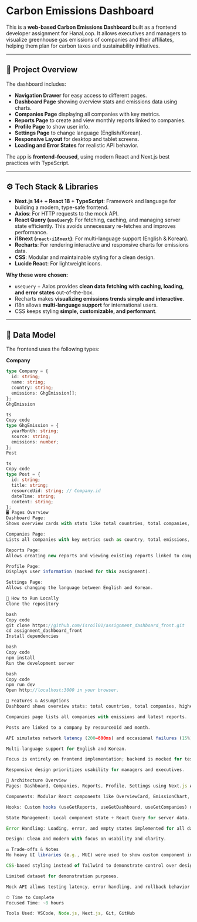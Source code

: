 # Carbon Emissions Dashboard

This is a **web-based Carbon Emissions Dashboard** built as a frontend developer assignment for HanaLoop. It allows executives and managers to visualize greenhouse gas emissions of companies and their affiliates, helping them plan for carbon taxes and sustainability initiatives.

---

## 📝 Project Overview

The dashboard includes:

- **Navigation Drawer** for easy access to different pages.
- **Dashboard Page** showing overview stats and emissions data using charts.
- **Companies Page** displaying all companies with key metrics.
- **Reports Page** to create and view monthly reports linked to companies.
- **Profile Page** to show user info.
- **Settings Page** to change language (English/Korean).
- **Responsive Layout** for desktop and tablet screens.
- **Loading and Error States** for realistic API behavior.

The app is **frontend-focused**, using modern React and Next.js best practices with TypeScript.

---

## ⚙️ Tech Stack & Libraries

- **Next.js 14+ + React 18 + TypeScript**: Framework and language for building a modern, type-safe frontend.
- **Axios**: For HTTP requests to the mock API.
- **React Query (`useQuery`)**: For fetching, caching, and managing server state efficiently. This avoids unnecessary re-fetches and improves performance.
- **i18next (`react-i18next`)**: For multi-language support (English & Korean).
- **Recharts**: For rendering interactive and responsive charts for emissions data.
- **CSS**: Modular and maintainable styling for a clean design.
- **Lucide React**: For lightweight icons.

**Why these were chosen:**

- `useQuery` + Axios provides **clean data fetching with caching, loading, and error states** out-of-the-box.
- Recharts makes **visualizing emissions trends simple and interactive**.
- i18n allows **multi-language support** for international users.
- CSS keeps styling **simple, customizable, and performant**.

---

## 💾 Data Model

The frontend uses the following types:

**Company**
```ts
type Company = {
  id: string;
  name: string;
  country: string;
  emissions: GhgEmission[];
};
GhgEmission

ts
Copy code
type GhgEmission = {
  yearMonth: string;
  source: string;
  emissions: number;
};
Post

ts
Copy code
type Post = {
  id: string;
  title: string;
  resourceUid: string; // Company.id
  dateTime: string;
  content: string;
};
🖥 Pages Overview
Dashboard Page:
Shows overview cards with stats like total countries, total companies, highest emitter, and top emitting industry. Includes charts showing emissions trends.

Companies Page:
Lists all companies with key metrics such as country, total emissions, average monthly emissions, and latest report. Easy navigation to reports per company.

Reports Page:
Allows creating new reports and viewing existing reports linked to companies and months. Includes loading, error, and empty states.

Profile Page:
Displays user information (mocked for this assignment).

Settings Page:
Allows changing the language between English and Korean.

🚀 How to Run Locally
Clone the repository

bash
Copy code
git clone https://github.com/isroil01/assignment_dashboard_front.git
cd assignment_dashboard_front
Install dependencies

bash
Copy code
npm install
Run the development server

bash
Copy code
npm run dev
Open http://localhost:3000 in your browser.

🧩 Features & Assumptions
Dashboard shows overview stats: total countries, total companies, highest emitter, top industry emitter.

Companies page lists all companies with emissions and latest reports.

Posts are linked to a company by resourceUid and month.

API simulates network latency (200–800ms) and occasional failures (15%) for realistic testing.

Multi-language support for English and Korean.

Focus is entirely on frontend implementation; backend is mocked for testing purposes.

Responsive design prioritizes usability for managers and executives.

📐 Architecture Overview
Pages: Dashboard, Companies, Reports, Profile, Settings using Next.js App Router.

Components: Modular React components like OverviewCard, EmissionChart, CreatePost, CompanyCard.

Hooks: Custom hooks (useGetReports, useGetDashboard, useGetCompanies) using useQuery for fetching data.

State Management: Local component state + React Query for server data.

Error Handling: Loading, error, and empty states implemented for all data fetching.

Design: Clean and modern with focus on usability and clarity.

⚖️ Trade-offs & Notes
No heavy UI libraries (e.g., MUI) were used to show custom component implementation skills.

CSS-based styling instead of Tailwind to demonstrate control over design.

Limited dataset for demonstration purposes.

Mock API allows testing latency, error handling, and rollback behavior.

⏱ Time to Complete
Focused Time: ~8 hours

Tools Used: VSCode, Node.js, Next.js, Git, GitHub
